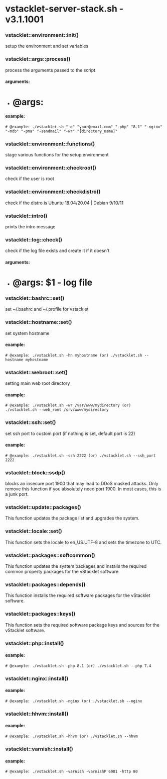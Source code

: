 # vstacklet-server-stack.sh - v3.1.1001


### vstacklet::environment::init()

setup the environment and set variables

### vstacklet::args::process()

process the arguments passed to the script

#### arguments:

- # @args:

#### example:

```
# @example: ./vstacklet.sh "-e" "your@email.com" "-php" "8.1" "-nginx" "-mdb" "-pma" "-sendmail" "-wr" "[directory_name]"
```

### vstacklet::environment::functions()

stage various functions for the setup environment

### vstacklet::environment::checkroot()

check if the user is root

### vstacklet::environment::checkdistro()

check if the distro is Ubuntu 18.04/20.04 | Debian 9/10/11

### vstacklet::intro()

prints the intro message

### vstacklet::log::check()

check if the log file exists and create it if it doesn't

#### arguments:

- # @args: $1 - log file

### vstacklet::bashrc::set()

set ~/.bashrc and ~/.profile for vstacklet

### vstacklet::hostname::set()

set system hostname

#### example:

```
# @example: ./vstacklet.sh -hn myhostname (or) ./vstacklet.sh --hostname myhostname
```

### vstacklet::webroot::set()

setting main web root directory

#### example:

```
# @example: ./vstacklet.sh -wr /var/www/mydirectory (or) ./vstacklet.sh --web_root /srv/www/mydirectory
```

### vstacklet::ssh::set()

set ssh port to custom port (if nothing is set, default port is 22)

#### example:

```
# @example: ./vstacklet.sh -ssh 2222 (or) ./vstacklet.sh --ssh_port 2222
```

### vstacklet::block::ssdp()

blocks an insecure port 1900 that may lead to
DDoS masked attacks. Only remove this function if you absolutely
need port 1900. In most cases, this is a junk port.

### vstacklet::update::packages()

This function updates the package list and upgrades the system.

### vstacklet::locale::set()

This function sets the locale to en_US.UTF-8
and sets the timezone to UTC.

### vstacklet::packages::softcommon()

This function updates the system packages and installs
the required common property packages for the vStacklet software.

### vstacklet::packages::depends()

This function installs the required software packages
for the vStacklet software.

### vstacklet::packages::keys()

This function sets the required software package keys
and sources for the vStacklet software.

### vstacklet::php::install()

#### example:

```
# @example: ./vstacklet.sh -php 8.1 (or) ./vstacklet.sh --php 7.4
```

### vstacklet::nginx::install()

#### example:

```
# @example: ./vstacklet.sh -nginx (or) ./vstacklet.sh --nginx
```

### vstacklet::hhvm::install()

#### example:

```
# @example: ./vstacklet.sh -hhvm (or) ./vstacklet.sh --hhvm
```

### vstacklet::varnish::install()

#### example:

```
# @example: ./vstacklet.sh -varnish -varnishP 6081 -http 80
```


